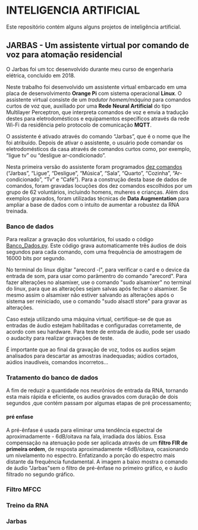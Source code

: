 # INTELIGENCIA ARTIFICIAL
 Este repositório contém alguns alguns projetos de inteligência artificial.
## JARBAS - Um assistente virtual por comando de voz para atomação residencial
O Jarbas foi um tcc desenvolvido durante meu curso de engenharia elétrica, concluido em 2018.


Neste trabalho foi desenvolvido um assistente virtual embarcado em uma placa de desenvolvimento **Orange Pi** com sistema operacional **Linux**. O assistente virtual consiste de um *tradutor homem/máquina* para comandos curtos de voz que, auxiliado por uma **Rede Neural Artificial** do tipo Multilayer Perceptron, que interpreta comandos de voz e envia a tradução destes para eletrodomésticos e equipamentos específicos através da rede Wi-Fi da residência pelo protocolo de comunicação **MQTT**. 


O assistente é ativado através do comando “Jarbas”, que é o nome que lhe foi atribuído. Depois de ativar o assistente, o usuário pode comandar os eletrodomésticos da casa através de comandos curtos como, por exemplo, “ligue tv” ou “desligue ar-condicionado”. 


Nesta primeira versão do assistente foram programados [dez comandos](https://github.com/marcospontoexe/IA/tree/main/Comandos%20de%20voz/Banco_de_palavras) (“Jarbas”, “Ligue”, “Desligue”, “Música”, “Sala”, “Quarto”, “Cozinha”, “Ar-condicionado”, “Tv” e “Café”). Para a construção desta base de dados de comandos, foram gravadas locuções dos dez comandos escolhidos por um grupo de 62 voluntários, incluindo homens, muheres e crianças. Além dos exemplos gravados, foram utilizadas técnicas de **Data Augmentation** para ampliar a base de dados com o intuito de aumentar a robustez da RNA treinada.


### Banco de dados
Para realizar a gravação dos voluntários, foi usado o código [Banco_Dados.py](https://github.com/marcospontoexe/IA/tree/main/Comandos%20de%20voz/JARBAS%20-%20Um%20assistente%20virtual%20por%20comando%20de%20voz%20para%20atoma%C3%A7%C3%A3o%20residencial/Banco%20de%20dados). Este código grava automaticamente três áudios de dois segundos para cada 
comando, com uma frequência de amostragem de 16000 bits por segundo. 


No terminal do linux digitar "arecord -l", para verificar o card e o device 
da entrada de som, para usar como parâmentro do comando "arecord".
Para fazer alterações no alsamixer, use o comando "sudo alsamixer" no terminal do linux,
para que as alterações sejam salvas após fechar o alsamixer. Se mesmo assim 
o alsamixer não estiver salvando as alterações após o sistema ser reiniciado, 
use o comando "sudo alsactl store" para gravar as alterações.
    

Caso esteja utilizando uma máquina virtual, certifique-se de que as entradas de
áudio estejam habilitadas e configuradas corretamente, de acordo com seu hardware.
Para teste de entrada de áudio, pode ser usado o audacity para realizar gravações
de teste.


É importante que ao final da gravação de voz, todos os audios sejam analisados para descartar as amostras inadequadas; aúdios cortados, aúdios inaudíveis, comandos incorretos...


### Tratamento do banco de dados
A fim de reduzir a quantidade nos neurônios de entrada da RNA, tornando esta mais rápida e eficiente, os audios gravados com duração de dois segundos ,que contém passam por algumas etapas de pré processamento; 


#### pré enfase
A pré-ênfase é usada para eliminar uma tendência espectral de aproximadamente -
6dB/oitava na fala, irradiada dos lábios. Essa compensação na atenuação pode ser aplicada
através de um **filtro FIR de primeira ordem**, de resposta aproximadamente +6dB/oitava, ocasionando um nivelamento no espectro. Enfatizando a porção do espectro mais distante da frequência
fundamental. A imagem a baixo mostra o comando de áudio "Jarbas"sem o filtro de pré-ênfase no
primeiro gráfico, e o áudio filtrado no segundo gráfico.

### Filtro MFCC


### Treino da RNA


### Jarbas